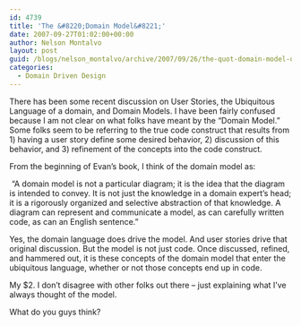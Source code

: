 ```yaml
---
id: 4739
title: 'The &#8220;Domain Model&#8221;'
date: 2007-09-27T01:02:00+00:00
author: Nelson Montalvo
layout: post
guid: /blogs/nelson_montalvo/archive/2007/09/26/the-quot-domain-model-quot.aspx
categories:
  - Domain Driven Design
---
```

There has been some recent discussion on User Stories, the Ubiquitous Language of a domain, and Domain Models. I have been fairly confused because I am not clear on what folks have meant by the &#8220;Domain Model.&#8221; Some folks seem to be referring to the true code construct that results from 1) having a user story define some desired behavior, 2) discussion of this behavior, and 3) refinement of the concepts into the code construct.

From the beginning of Evan&#8217;s book, I think of the domain model as:

&nbsp;&#8220;A <span class="docTextHighlight">domain</span><a class="" name="the diagram"></a> model is not a particular diagram; it is the idea that the diagram is intended to convey. It is not just the knowledge in a <span class="docTextHighlight">domain</span> expert&#8217;s head; <span class="docEmphasis"><a class="" name="of that"></a>it is a rigorously organized and selective abstraction of that knowledge</span><a class="" name="can carefully"></a>. A diagram can represent and communicate a model, as can carefully written code, as can an English sentence.&#8221;

Yes, the domain language does drive the model. And user stories drive that original discussion. But the model is not just code. Once discussed, refined, and hammered out, it is these concepts of the domain model that enter the ubiquitous language, whether or not those concepts end up in code.

My $2. I don&#8217;t disagree with other folks out there &#8211; just explaining what I&#8217;ve always thought of the model.

What do you guys think?  
&nbsp;

&nbsp;